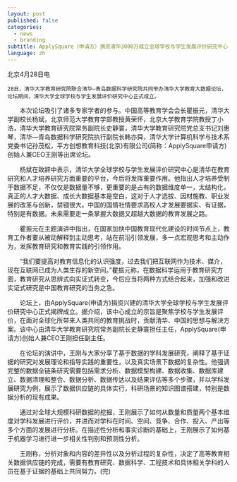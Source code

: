 ```yaml
---
layout: post
published: false
categories:
  - news
  - branding
subtitle: ApplySquare（申请方）捐资清华3000万成立全球学校与学生发展评价研究中心
language: zh
---
```

北京4月28日电 

	28日，清华大学教育研究院联合清华—青岛数据科学研究院共同举办清华大学教育大数据论坛，论坛期间，清华大学全球学校与学生发展评价研究中心正式成立。

　　本次论坛吸引了诸多专家学者的参与。中国高等教育学会会长瞿振元，清华大学副校长杨斌，北京师范大学教育学部教授黄荣怀，北京大学教育学院教授丁小浩，清华大学教育研究院常务副院长史静寰，清华大学教育研究院党总支书记刘惠琴，清华—青岛数据科学研究院执行副院长韩亦舜，清华大学计算机科学与技术系党委书记孙茂松，平方创想教育科技(北京)有限公司(简称：ApplySquare申请方)创始人兼CEO王刚等出席论坛。

　　杨斌在致辞中表示，清华大学全球学校与学生发展评价研究中心是清华在教育研究和人才培养研究方面重要的平台，今后将发挥重要作用。他指出人才培养受制于数据不足，不仅仅是数据量不够，更重要的是占有的数据维度单一，太结构化，真正的人才大数据、成长大数据基本是空白，这对于人才选拔、因材施教、职业发展的改革与创新，禁锢很大。中国的国情社情要求高校人才发展要据实、有证据，特别是有数据。未来需要走一条掌握大数据又超越大数据的教育发展之路。
  
　　瞿振元在主题演讲中指出，在国家加快中国教育现代化建设的时间节点上，教育工作者要从被动解释到主动思考，站在前沿引领发展，多一点宏观思考和主动作为，发挥教育研究和教育实践的引领作用。
  
　　“我们要提高对教育信息化的认识强度，过去我们把互联网作为技术、媒介，现在互联网已成为人类生存的新空间。”瞿振元称，在数据科学运用于教育研究方面，教育研究从思辨式向实证式转变，今后应当将两种方式结合起来，加强和改进实证式研究是中国教育研究的当务之急。

　　论坛上，由ApplySquare(申请方)捐资兴建的清华大学全球学校与学生发展评价研究中心正式揭牌成立。据介绍，该中心成立的宗旨是聚焦学校与学生发展评价，在面对全球化所带来人类共同的教育挑战时，贡献清华、中国的思想与解决方案。该中心由清华大学教育研究院常务副院长史静寰担任主任，ApplySquare(申请方)创始人兼CEO王刚担任副主任。
  
　　在论坛的演讲中，王刚与大家分享了基于数据的学科发展研究，阐释了基于证据的研究对发展理论和指导实践的重要性，以及真实场景下数据的复杂性。他强调完整的数据全链条研究需要包括需求分析、数据模型构建、数据收集、数据库建立、数据清理和整合、数据分析、数据传达以及结果评估等多个步骤，并以学科发展研究为例，展示了数据供应链的具体实行，科研场景的知识图谱搭建，特别是数据分析的现有成果。
  
　　通过对全球大规模科研数据的挖掘，王刚展示了如何从数量和质量两个基本维度对学科发展进行评价，并进而对学科在时间、空间、竞争、合作、投入、产出等多个方面的发展进行分析。在描述性分析和事实诊断的基础上，王刚展示了如何基于机器学习进行进一步相关性判别和预测性分析。
  
　　王刚称，分析对象和内容的差异性以及分析过程的复杂性，决定了高等教育相关数据供应链的完成，需要有教育研究、数据科学、工程技术和具体相关学科的人员在基于证据的基础上共同努力。(完)